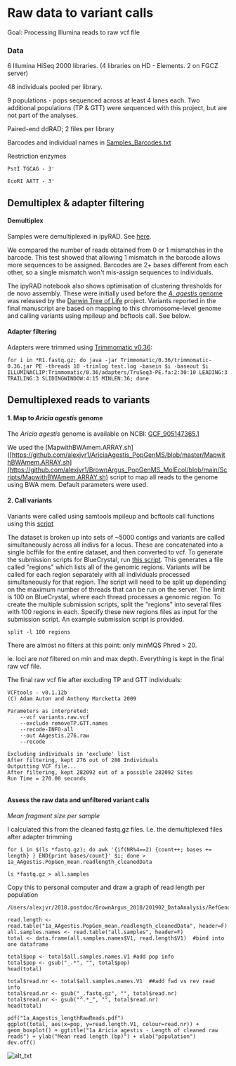 # Raw data to variant calls

Goal: Processing Illumina reads to raw vcf file

### Data

6 Illumina HiSeq 2000 libraries. (4 libraries on HD - Elements. 2 on FGCZ server)

48 individuals pooled per library. 

9 populations - pops sequenced across at least 4 lanes each. Two additional populations (TP & GTT) were sequenced with this project, but are not part of the analyses. 

Paired-end ddRAD; 2 files per library

Barcodes and individual names in [Samples_Barcodes.txt](https://github.com/alexjvr1/BrownArgus_PopGenMS_MolEcol/blob/main/Files/Samples_Barcodes.txt)


Restriction enzymes
```
PstI TGCAG - 3'

EcoRI AATT - 3'
```


## Demultiplex & adapter filtering

#### Demultiplex 

Samples were demultiplexed in ipyRAD. See [here](https://github.com/alexjvr1/BrownArgus/blob/master/2.ipyRADopt.ipynb). 

We compared the number of reads obtained from 0 or 1 mismatches in the barcode. This test showed that allowing 1 mismatch in the barcode allows more sequences to be assigned. Barcodes are 2+ bases different from each other, so a single mismatch won't mis-assign sequences to individuals.

The ipyRAD notebook also shows optimisation of clustering thresholds for de novo assembly. These were initially used before the [*A. agestis* genome](https://www.ncbi.nlm.nih.gov/assembly/GCF_905147365.1/) was released by the [Darwin Tree of Life](https://www.darwintreeoflife.org) project. Variants reported in the final manuscript are based on mapping to this chromosome-level genome and calling variants using mpileup and bcftools call. See below. 


#### Adapter filtering

Adapters were trimmed using [Trimmomatic v0.36](http://www.usadellab.org/cms/?page=trimmomatic): 
```
for i in *R1.fastq.gz; do java -jar Trimmomatic/0.36/trimmomatic-0.36.jar PE -threads 10 -trimlog test.log -basein $i -baseout $i ILLUMINACLIP:Trimmomatic/0.36/adapters/TruSeq3-PE.fa:2:30:10 LEADING:3 TRAILING:3 SLIDINGWINDOW:4:15 MINLEN:36; done

```


## Demultiplexed reads to variants

#### 1. Map to *Aricia agestis* genome

The *Aricia agestis* genome is available on NCBI: [GCF_905147365.1](https://www.ncbi.nlm.nih.gov/assembly/GCF_905147365.1/)

We used the [MapwithBWAmem.ARRAY.sh]([https://github.com/alexjvr1/AriciaAgestis_PopGenMS/blob/master/MapwithBWAmem.ARRAY.sh](https://github.com/alexjvr1/BrownArgus_PopGenMS_MolEcol/blob/main/Scripts/MapwithBWAmem.ARRAY.sh) script to map all reads to the genome using BWA mem. Default parameters were used. 


#### 2. Call variants

Variants were called using samtools mpileup and bcftools call functions using this [script](https://github.com/alexjvr1/BrownArgus_PopGenMS_MolEcol/blob/main/Scripts/call_SNVs_bluecrystal.pl)

The dataset is broken up into sets of ~5000 contigs and variants are called simultaneously across all indivs for a locus. These are concatenated into a single bcffile for the entire dataset, and then converted to vcf. To generate the submission scripts for BlueCrystal, run [this script](https://github.com/alexjvr1/BrownArgus_PopGenMS_MolEcol/blob/main/Scripts/03a_variant_calling_bluecp3.sh). This generates a file called "regions" which lists all of the genomic regions. Variants will be called for each region separately with all individuals processed simultaneously for that region. The script will need to be split up depending on the maximum number of threads that can be run on the server. The limit is 100 on BlueCrystal, where each thread processes a genomic region. To create the multiple submission scripts, split the "regions" into several files with 100 regions in each. Specify these new regions files as input for the submission script. An example submission script is provided. 


```
split -l 100 regions 
```

There are almost no filters at this point: only minMQS Phred > 20. 

ie. loci are *not* filtered on min and max depth. Everything is kept in the final raw vcf file. 

The final raw vcf file after excluding TP and GTT individuals: 
```
VCFtools - v0.1.12b
(C) Adam Auton and Anthony Marcketta 2009

Parameters as interpreted:
	--vcf variants.raw.vcf
	--exclude removeTP.GTT.names
	--recode-INFO-all
	--out AAgestis.276.raw
	--recode

Excluding individuals in 'exclude' list
After filtering, kept 276 out of 286 Individuals
Outputting VCF file...
After filtering, kept 282092 out of a possible 282092 Sites
Run Time = 270.00 seconds


```

#### Assess the raw data and unfiltered variant calls

*Mean fragment size per sample*

I calculated this from the cleaned fastq.gz files. I.e. the demultiplexed files after adapter trimming
```
for i in $(ls *fastq.gz); do awk '{if(NR%4==2) {count++; bases += length} } END{print bases/count}' $i; done > 1a_AAgestis.PopGen_mean.readlength_cleanedData

ls *fastq.gz > all.samples
```

Copy this to personal computer and draw a graph of read length per population
```
/Users/alexjvr/2018.postdoc/BrownArgus_2018/201902_DataAnalysis/RefGenome_RawSeqStats

read.length <- read.table("1a_AAgestis.PopGen_mean.readlength_cleanedData", header=F)
all.samples.names <- read.table("all.samples", header=F)
total <- data.frame(all.samples.names$V1, read.length$V1)  #bind into one dataframe

total$pop <- total$all.samples.names.V1 #add pop info
total$pop <- gsub("_.*", "", total$pop)
head(total)

total$read.nr <- total$all.samples.names.V1  ##add fwd vs rev read info
total$read.nr <- gsub("_.fastq.gz", "", total$read.nr)
total$read.nr <- gsub("^.*_", "", total$read.nr)
head(total)

pdf("1a_Aagestis_lengthRawReads.pdf")
ggplot(total, aes(x=pop, y=read.length.V1, colour=read.nr)) + geom_boxplot() + ggtitle("1a Aricia agestis - Length of cleaned raw reads") + ylab("Mean read length (bp)") + xlab("population")
dev.off()
```

![alt_txt][length_raw_reads]

[length_raw_reads]:https://user-images.githubusercontent.com/12142475/53186907-df3daa00-35f9-11e9-8af8-6b1eaf94e0a8.png
